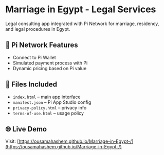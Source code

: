 # Marriage in Egypt - Legal Services

Legal consulting app integrated with Pi Network for marriage, residency, and legal procedures in Egypt.

## 🔐 Pi Network Features
- Connect to Pi Wallet
- Simulated payment process with Pi
- Dynamic pricing based on Pi value

## 📁 Files Included
- `index.html` – main app interface
- `manifest.json` – Pi App Studio config
- `privacy-policy.html` – privacy info
- `terms-of-use.html` – usage policy

## 🌐 Live Demo
Visit: [https://ousamahashem.github.io/Marriage-in-Egypt-/](https://ousamahashem.github.io/Marriage-in-Egypt-/)